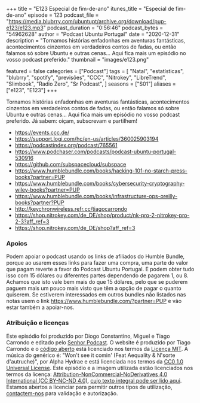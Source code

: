 +++
title = "E123 Especial de fim-de-ano"
itunes_title = "Especial de fim-de-ano"
episode = 123
podcast_file = "https://media.blubrry.com/ubuntupt/archive.org/download/pup-e123/e123.mp3"
podcast_duration = "0:56:46"
podcast_bytes = "54962628"
author = "Podcast Ubuntu Portugal"
date = "2020-12-31"
description = "Tornamos histórias enfadonhas em aventuras fantásticas, acontecimentos cinzentos em verdadeiros contos de fadas, ou então falamos só sobre Ubuntu e outras cenas… Aqui fica mais um episódio no vosso podcast preferido."
thumbnail = "images/e123.png"

featured = false
categories = ["Podcast"]
tags = [
  "Natal",
  "estatísticas",
  "blubrry",
  "spotify",
  "previsões",
  "CCC",
  "Nitrokey",
  "LibreTrend",
  "Slimbook",
  "Radio Zero",
  "Sr Podcast",
]
seasons = ["S01"]
aliases = ["e123", "E123"]
+++

Tornamos histórias enfadonhas em aventuras fantásticas, acontecimentos cinzentos em verdadeiros contos de fadas, ou então falamos só sobre Ubuntu e outras cenas… Aqui fica mais um episódio no vosso podcast preferido.
Já sabem: oiçam, subscrevam e partilhem!

* https://events.ccc.de/
* https://support.logi.com/hc/en-us/articles/360025903194
* https://podcastindex.org/podcast/765561
* https://www.podchaser.com/podcasts/podcast-ubuntu-portugal-530916
* https://github.com/subspacecloud/subspace
* https://www.humblebundle.com/books/hacking-101-no-starch-press-books?partner=PUP
* https://www.humblebundle.com/books/cybersecurity-cryptography-wiley-books?partner=PUP
* https://www.humblebundle.com/books/infrastructure-ops-oreilly-books?partner?PUP
* http://keychronwireless.refr.cc/tiagocarrondo
* https://shop.nitrokey.com/de_DE/shop/product/nk-pro-2-nitrokey-pro-2-3?aff_ref=3
* https://shop.nitrokey.com/de_DE/shop?aff_ref=3



### Apoios
Podem apoiar o podcast usando os links de afiliados do Humble Bundle, porque ao usarem esses links para fazer uma compra, uma parte do valor que pagam reverte a favor do Podcast Ubuntu Portugal.
E podem obter tudo isso com 15 dólares ou diferentes partes dependendo de pagarem 1, ou 8.
Achamos que isto vale bem mais do que 15 dólares, pelo que se puderem paguem mais um pouco mais visto que têm a opção de pagar o quanto quiserem.
Se estiverem interessados em outros bundles não listados nas notas usem o link https://www.humblebundle.com/?partner=PUP e vão estar também a apoiar-nos.

### Atribuição e licenças
Este episódio foi produzido por Diogo Constantino, Miguel e Tiago Carrondo e editado pelo [Senhor Podcast](https://senhorpodcast.pt/).
O website é produzido por Tiago Carrondo e o [código aberto](https://gitlab.com/podcastubuntuportugal/website) está licenciado nos termos da [Licença MIT](https://gitlab.com/podcastubuntuportugal/website/main/LICENSE).
A música do genérico é: "Won't see it comin' (Feat Aequality & N'sorte d'autruche)", por Alpha Hydrae e está licenciada nos termos da [CC0 1.0 Universal License](https://creativecommons.org/publicdomain/zero/1.0/).
Este episódio e a imagem utilizada estão licenciados nos termos da licença: [Attribution-NonCommercial-NoDerivatives 4.0 International (CC BY-NC-ND 4.0)](https://creativecommons.org/licenses/by-nc-nd/4.0/), [cujo texto integral pode ser lido aqui](https://creativecommons.org/licenses/by-nc-nd/4.0/legalcode). Estamos abertos a licenciar para permitir outros tipos de utilização, [contactem-nos](https://podcastubuntuportugal.org/contactos) para validação e autorização.

